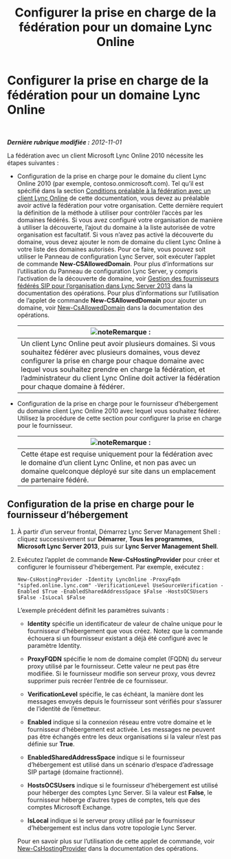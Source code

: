 ﻿---
title: Configurer la prise en charge de la fédération pour un domaine Lync Online
TOCTitle: Configurer la prise en charge de la fédération pour un domaine Lync Online
ms:assetid: 19d5d5be-cd7f-47b8-b6c5-651a3191def7
ms:mtpsurl: https://technet.microsoft.com/fr-fr/library/Hh202166(v=OCS.15)
ms:contentKeyID: 49296412
ms.date: 05/20/2016
mtps_version: v=OCS.15
ms.translationtype: HT
---

# Configurer la prise en charge de la fédération pour un domaine Lync Online

 

_**Dernière rubrique modifiée :** 2012-11-01_

La fédération avec un client Microsoft Lync Online 2010 nécessite les étapes suivantes :

  - Configuration de la prise en charge pour le domaine du client Lync Online 2010 (par exemple, contoso.onmicrosoft.com). Tel qu’il est spécifié dans la section [Conditions préalable à la fédération avec un client Lync Online](lync-server-2013-prerequisites-for-federating-with-a-lync-online-customer.md) de cette documentation, vous devez au préalable avoir activé la fédération pour votre organisation. Cette dernière requiert la définition de la méthode à utiliser pour contrôler l’accès par les domaines fédérés. Si vous avez configuré votre organisation de manière à utiliser la découverte, l’ajout du domaine à la liste autorisée de votre organisation est facultatif. Si vous n’avez pas activé la découverte du domaine, vous devez ajouter le nom de domaine du client Lync Online à votre liste des domaines autorisés. Pour ce faire, vous pouvez soit utiliser le Panneau de configuration Lync Server, soit exécuter l’applet de commande **New-CSAllowedDomain**. Pour plus d’informations sur l’utilisation du Panneau de configuration Lync Server, y compris l’activation de la découverte de domaine, voir [Gestion des fournisseurs fédérés SIP pour l’organisation dans Lync Server 2013](lync-server-2013-manage-sip-federated-providers-for-your-organization.md) dans la documentation des opérations. Pour plus d’informations sur l’utilisation de l’applet de commande **New-CSAllowedDomain** pour ajouter un domaine, voir [New-CsAllowedDomain](https://docs.microsoft.com/en-us/powershell/module/skype/New-CsAllowedDomain) dans la documentation des opérations.
    
    <table>
    <thead>
    <tr class="header">
    <th><img src="images/Gg398920.note(OCS.15).gif" title="note" alt="note" />Remarque :</th>
    </tr>
    </thead>
    <tbody>
    <tr class="odd">
    <td>Un client Lync Online peut avoir plusieurs domaines. Si vous souhaitez fédérer avec plusieurs domaines, vous devez configurer la prise en charge pour chaque domaine avec lequel vous souhaitez prendre en charge la fédération, et l’administrateur du client Lync Online doit activer la fédération pour chaque domaine à fédérer.</td>
    </tr>
    </tbody>
    </table>


  - Configuration de la prise en charge pour le fournisseur d’hébergement du domaine client Lync Online 2010 avec lequel vous souhaitez fédérer. Utilisez la procédure de cette section pour configurer la prise en charge pour le fournisseur.
    
    <table>
    <thead>
    <tr class="header">
    <th><img src="images/Gg398920.note(OCS.15).gif" title="note" alt="note" />Remarque :</th>
    </tr>
    </thead>
    <tbody>
    <tr class="odd">
    <td>Cette étape est requise uniquement pour la fédération avec le domaine d’un client Lync Online, et non pas avec un domaine quelconque déployé sur site dans un emplacement de partenaire fédéré.</td>
    </tr>
    </tbody>
    </table>


## Configuration de la prise en charge pour le fournisseur d’hébergement

1.  À partir d’un serveur frontal, Démarrez Lync Server Management Shell : cliquez successivement sur **Démarrer**, **Tous les programmes**, **Microsoft Lync Server 2013**, puis sur **Lync Server Management Shell**.

2.  Exécutez l’applet de commande **New-CsHostingProvider** pour créer et configurer le fournisseur d’hébergement. Par exemple, exécutez :
    
        New-CsHostingProvider -Identity LyncOnline -ProxyFqdn "sipfed.online.lync.com" -VerificationLevel UseSourceVerification -Enabled $True -EnabledSharedAddressSpace $False -HostsOCSUsers $False -IsLocal $False
    
    L’exemple précédent définit les paramètres suivants :
    
      - **Identity** spécifie un identificateur de valeur de chaîne unique pour le fournisseur d’hébergement que vous créez. Notez que la commande échouera si un fournisseur existant a déjà été configuré avec le paramètre Identity.
    
      - **ProxyFQDN** spécifie le nom de domaine complet (FQDN) du serveur proxy utilisé par le fournisseur. Cette valeur ne peut pas être modifiée. Si le fournisseur modifie son serveur proxy, vous devrez supprimer puis recréer l’entrée de ce fournisseur.
    
      - **VerificationLevel** spécifie, le cas échéant, la manière dont les messages envoyés depuis le fournisseur sont vérifiés pour s’assurer de l’identité de l’émetteur.
    
      - **Enabled** indique si la connexion réseau entre votre domaine et le fournisseur d’hébergement est activée. Les messages ne peuvent pas être échangés entre les deux organisations si la valeur n’est pas définie sur **True**.
    
      - **EnabledSharedAddressSpace** indique si le fournisseur d’hébergement est utilisé dans un scénario d’espace d’adressage SIP partagé (domaine fractionné).
    
      - **HostsOCSUsers** indique si le fournisseur d’hébergement est utilisé pour héberger des comptes Lync Server. Si la valeur est **False**, le fournisseur héberge d’autres types de comptes, tels que des comptes Microsoft Exchange.
    
      - **IsLocal** indique si le serveur proxy utilisé par le fournisseur d’hébergement est inclus dans votre topologie Lync Server.
    
    Pour en savoir plus sur l’utilisation de cette applet de commande, voir [New-CsHostingProvider](https://docs.microsoft.com/en-us/powershell/module/skype/New-CsHostingProvider) dans la documentation des opérations.


